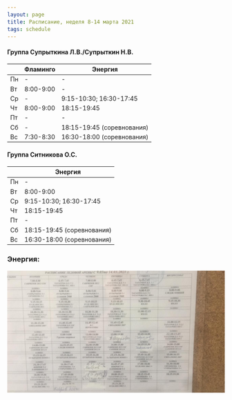 ```yaml
---
layout: page
title: Расписание, неделя 8-14 марта 2021
tags: schedule
---
```


#### Группа Супрыткина Л.В./Супрыткин Н.В.

|        | Фламинго                       			| Энергия                   |
|--------|--------------------------------------|-------------------------------|
| Пн     | -                             				| -    				|
| Вт     | 8:00-9:00                     				| -               				|
| Ср     |  -                            				| 9:15-10:30; 16:30-17:45       |
| Чт     | 8:00-9:00                     				| 18:15-19:45    				|
| Пт     |           -                    			    |  -             				|
| Сб     |            -                   			    | 18:15-19:45	(соревнования)		                |
| Вс     | 7:30-8:30                    				| 16:30-18:00 (соревнования) 				            |

#### Группа Ситникова О.С.

|        | Энергия        				|
|--------|------------------------|
| Пн     | -    				|
| Вт     | 8:00-9:00      				|
| Ср     | 9:15-10:30; 16:30-17:45      |
| Чт     | 18:15-19:45   				|
| Пт     |  -             				|
| Сб     | 18:15-19:45 (соревнования)				            |
| Вс     | 16:30-18:00 (соревнования) 				            |


### Энергия:
![фото расписания](/sources/schedule/sch11032021.jpeg)
